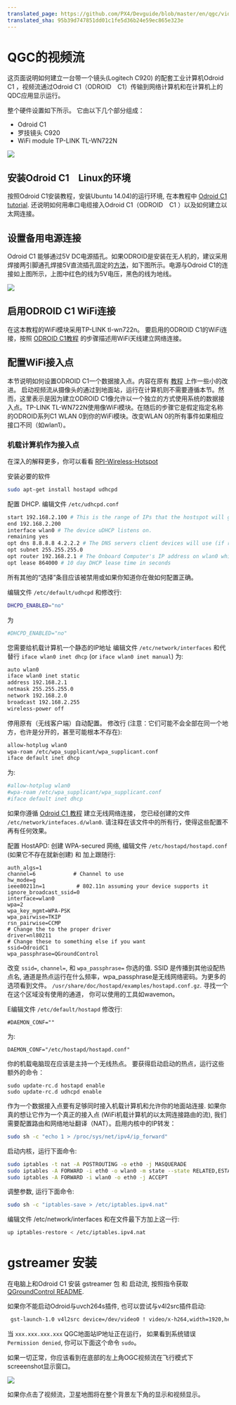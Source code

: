 ```yaml
---
translated_page: https://github.com/PX4/Devguide/blob/master/en/qgc/video_streaming.md
translated_sha: 95b39d747851dd01c1fe5d36b24e59ec865e323e
---
```


# QGC的视频流
这页面说明如何建立一台带一个镜头(Logitech C920) 的配套工业计算机Odroid C1  ，视频流通过Odroid C1（ODROID　C1）传输到网络计算机和在计算机上的QDC应用显示运行。 


整个硬件设置如下所示。 它由以下几个部分组成：

- Odroid C1
- 罗技镜头 C920
- WiFi module TP-LINK TL-WN722N

![](../../assets/videostreaming/setup-whole.png)

## 安装Odroid C1　Linux的环境

按照Odroid C1安装教程，安装Ubuntu 14.04)的运行环境, 在本教程中 [Odroid C1 tutorial](https://pixhawk.org/peripherals/onboard_computers/odroid_c1). 还说明如何用串口电缆接入Odroid C1（ODROID　C1 ）以及如何建立以太网连接。

## 设置备用电源连接

Odroid C1 能够通过5V DC电源插孔。如果ODROID是安装在无人机的，建议采用焊接两引脚通孔焊接5V直流插孔固定的[方法](https://learn.sparkfun.com/tutorials/how-to-solder---through-hole-soldering)，如下图所示。电源与Odroid C1的连接如上图所示，上图中红色的线为5V电压，黑色的线为地线。


![](../../assets/videostreaming/power-pins.png)

## 启用ODROID C1 WiFi连接 

在这本教程的WiFi模块采用TP-LINK tl-wn722n。 要启用的ODROID C1的WiFi连接，按照 [ODROID C1教程](https://pixhawk.org/peripherals/onboard_computers/odroid_c1) 的步骤描述用WiFi天线建立网络连接。 

## 配置WiFi接入点 

本节说明如何设置ODROID C1一个数据接入点。内容在原有 [教程](https://pixhawk.org/peripherals/onboard_computers/access_point) 上作一些小的改进。 启动视频流从摄像头的通过到地面站，运行在计算机则不需要遵循本节。然而，这里表示是因为建立ODROID C1像允许以一个独立的方式使用系统的数据接入点。TP-LINK TL-WN722N使用像WiFi模块。在随后的步骤它是假定指定名称的ODROID系列C1 WLAN 0到你的WiFi模块。改变WLAN 0的所有事件如果相应接口不同（如wlan1）。 

### 机载计算机作为接入点

在深入的解释更多，你可以看看 [RPI-Wireless-Hotspot](http://elinux.org/RPI-Wireless-Hotspot)

安装必要的软件

<div class="host-code"></div>

```bash
sudo apt-get install hostapd udhcpd
```

配置 DHCP. 编辑文件 `/etc/udhcpd.conf`

<div class="host-code"></div>

```bash
start 192.168.2.100 # This is the range of IPs that the hostspot will give to client devices.
end 192.168.2.200
interface wlan0 # The device uDHCP listens on.
remaining yes
opt dns 8.8.8.8 4.2.2.2 # The DNS servers client devices will use (if routing through the ethernet link).
opt subnet 255.255.255.0
opt router 192.168.2.1 # The Onboard Computer's IP address on wlan0 which we will set up shortly.
opt lease 864000 # 10 day DHCP lease time in seconds
```

所有其他的“选择”条目应该被禁用或如果你知道你在做如何配置正确。

编辑文件 `/etc/default/udhcpd` 和修改行:

<div class="host-code"></div>

```bash
DHCPD_ENABLED="no"
```

为

<div class="host-code"></div>

```bash
#DHCPD_ENABLED="no"
```

您需要给机载计算机一个静态的IP地址 编辑文件 `/etc/network/interfaces` 和代替行 `iface wlan0 inet dhcp` (or `iface wlan0 inet manual`) 为:

```sh
auto wlan0
iface wlan0 inet static
address 192.168.2.1
netmask 255.255.255.0
network 192.168.2.0
broadcast 192.168.2.255
wireless-power off
```

停用原有（无线客户端）自动配置。 修改行 (注意：它们可能不会全部在同一个地方，也许是分开的，甚至可能根本不存在):

<div class="host-code"></div>

```sh
allow-hotplug wlan0
wpa-roam /etc/wpa_supplicant/wpa_supplicant.conf
iface default inet dhcp
```

为:

<div class="host-code"></div>

```sh
#allow-hotplug wlan0
#wpa-roam /etc/wpa_supplicant/wpa_supplicant.conf
#iface default inet dhcp
```

如果你遵循 [Odroid C1 教程](https://pixhawk.org/peripherals/onboard_computers/odroid_c1) 建立无线网络连接， 您已经创建的文件 `/etc/network/intefaces.d/wlan0`. 请注释在该文件中的所有行，使得这些配置不再有任何效果。

配置 HostAPD: 创建 WPA-secured 网络, 编辑文件 `/etc/hostapd/hostapd.conf` (如果它不存在就新创建) 和 加上跟随行: 

```
auth_algs=1
channel=6            # Channel to use
hw_mode=g
ieee80211n=1          # 802.11n assuming your device supports it
ignore_broadcast_ssid=0
interface=wlan0
wpa=2
wpa_key_mgmt=WPA-PSK
wpa_pairwise=TKIP
rsn_pairwise=CCMP
# Change the to the proper driver
driver=nl80211
# Change these to something else if you want
ssid=OdroidC1
wpa_passphrase=QGroundControl

```

改变 `ssid=`, `channel=`, 和 `wpa_passphrase=` 你选的值. SSID 是传播到其他设配热点名, 通道是热点运行在什么频率，wpa_passphrase是无线网络密码。为更多的选项看到文件。  `/usr/share/doc/hostapd/examples/hostapd.conf.gz`.
寻找一个在这个区域没有使用的通道， 你可以使用的工具如wavemon。 

E编辑文件 `/etc/default/hostapd` 修改行:

<div class="host-code"></div>

```
#DAEMON_CONF=""
```

为:

```
DAEMON_CONF="/etc/hostapd/hostapd.conf"
```

你的机载电脑现在应该是主持一个无线热点。 要获得启动启动的热点，运行这些额外的命令： 

<div class="host-code"></div>

```
sudo update-rc.d hostapd enable
sudo update-rc.d udhcpd enable
```

作为一个数据接入点要有足够同时接入机载计算机和允许你的地面站连接. 如果你真的想让它作为一个真正的接入点 (WiFi机载计算机的以太网连接路由的流), 我们需要配置路由和网络地址翻译（NAT）。启用内核中的IP转发： 

<div class="host-code"></div>

```sh
sudo sh -c "echo 1 > /proc/sys/net/ipv4/ip_forward"
```

启动内核，运行下面命令:

<div class="host-code"></div>

```sh
sudo iptables -t nat -A POSTROUTING -o eth0 -j MASQUERADE
sudo iptables -A FORWARD -i eth0 -o wlan0 -m state --state RELATED,ESTABLISHED -j ACCEPT
sudo iptables -A FORWARD -i wlan0 -o eth0 -j ACCEPT
```

调整参数, 运行下面命令:

<div class="host-code"></div>

```sh
sudo sh -c "iptables-save > /etc/iptables.ipv4.nat"
```

编辑文件 /etc/network/interfaces 和在文件最下方加上这一行: 

<div class="host-code"></div>

```sh
up iptables-restore < /etc/iptables.ipv4.nat
```

# gstreamer 安装

在电脑上和Odroid C1 安装 gstreamer 包 和 启动流, 按照指令获取 [QGroundControl README](https://github.com/mavlink/qgroundcontrol/blob/master/src/VideoStreaming/README.md). 

如果你不能启动Odroid与uvch264s插件, 也可以尝试与v4l2src插件启动:

<div class="host-code"></div>

```sh
 gst-launch-1.0 v4l2src device=/dev/video0 ! video/x-h264,width=1920,height=1080,framerate=24/1 ! h264parse ! rtph264pay ! udpsink host=xxx.xxx.xxx.xxx port=5000
```

当 `xxx.xxx.xxx.xxx`  QGC地面站IP地址正在运行， 如果看到系统错误 `Permission denied`, 你可以下面这个命令 `sudo`。

如果一切正常，你应该看到在底部的左上角OGC视频流在飞行模式下screeenshot显示窗口。 

![](../../assets/videostreaming/qgc-screenshot.png)

如果你点击了视频流，卫星地图将在整个背景左下角的显示和视频显示。

